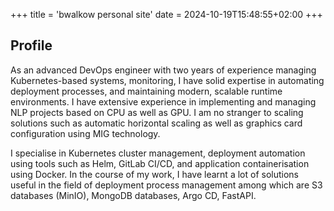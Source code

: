 +++
title = 'bwalkow personal site'
date = 2024-10-19T15:48:55+02:00
+++
## Profile
As an advanced DevOps engineer with two years of experience managing Kubernetes-based systems, monitoring, I have solid expertise in automating deployment processes, and maintaining modern, scalable runtime environments. I have extensive experience in implementing and managing NLP projects based on CPU as well as GPU. I am no stranger to scaling solutions such as automatic horizontal scaling as well as graphics card configuration using MIG technology.

I specialise in Kubernetes cluster management, deployment automation using tools such as Helm, GitLab CI/CD, and application containerisation using Docker. In the course of my work, I have learnt a lot of solutions useful in the field of deployment process management among which are S3 databases (MinIO), MongoDB databases, Argo CD, FastAPI.
